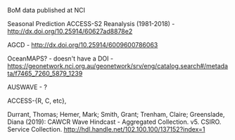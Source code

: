 BoM data published at NCI  

Seasonal Prediction ACCESS-S2 Reanalysis (1981-2018) - http://dx.doi.org/10.25914/60627ad8878e2

AGCD - http://dx.doi.org/10.25914/6009600786063

OceanMAPS? - doesn't have a DOI - https://geonetwork.nci.org.au/geonetwork/srv/eng/catalog.search#/metadata/f7465_7260_5879_1239

AUSWAVE - ? 

ACCESS-{R, C, etc}, 

Durrant, Thomas; Hemer, Mark; Smith, Grant; Trenham, Claire; Greenslade, Diana (2019): CAWCR Wave Hindcast - Aggregated Collection. v5. CSIRO. Service Collection. http://hdl.handle.net/102.100.100/137152?index=1
